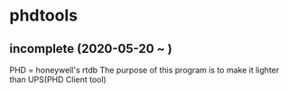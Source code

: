 # phdtools


incomplete
(2020-05-20 ~  )
--------------------------
PHD = honeywell's rtdb
The purpose of this program is to make it lighter than UPS(PHD Client tool)

